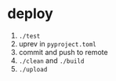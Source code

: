 # deploy

1. `./test`
2. uprev in `pyproject.toml`
3. commit and push to remote
4. `./clean` and `./build`
5. `./upload`
